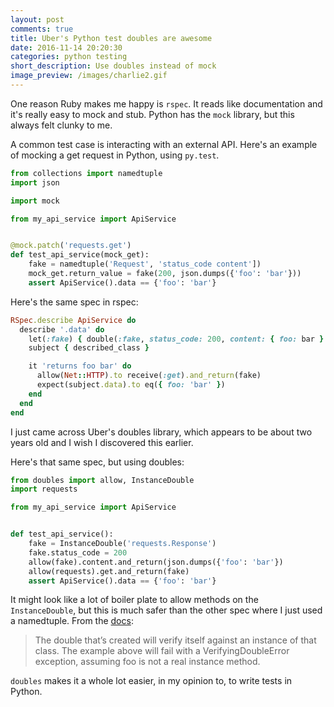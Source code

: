 ```yaml
---
layout: post
comments: true
title: Uber's Python test doubles are awesome
date: 2016-11-14 20:20:30
categories: python testing
short_description: Use doubles instead of mock
image_preview: /images/charlie2.gif
---
```


One reason Ruby makes me happy is `rspec`. It reads like documentation and it's really easy to mock and stub.
Python has the `mock` library, but this always felt clunky to me.

A common test case is interacting with an external API.
Here's an example of mocking a get request in Python, using `py.test`.

```python
from collections import namedtuple
import json

import mock

from my_api_service import ApiService


@mock.patch('requests.get')
def test_api_service(mock_get):
    fake = namedtuple('Request', 'status_code content'])
    mock_get.return_value = fake(200, json.dumps({'foo': 'bar'}))
    assert ApiService().data == {'foo': 'bar'}
```

Here's the same spec in rspec:

```ruby
RSpec.describe ApiService do
  describe '.data' do
    let(:fake) { double(:fake, status_code: 200, content: { foo: bar }.to_json }
    subject { described_class }

    it 'returns foo bar' do
      allow(Net::HTTP).to receive(:get).and_return(fake)
      expect(subject.data).to eq({ foo: 'bar' })
    end
  end
end
```

I just came across Uber's doubles library, which appears to be about two years old and I wish I discovered this
earlier.

Here's that same spec, but using doubles:

```python
from doubles import allow, InstanceDouble
import requests

from my_api_service import ApiService


def test_api_service():
    fake = InstanceDouble('requests.Response')
    fake.status_code = 200
    allow(fake).content.and_return(json.dumps({'foo': 'bar'})
    allow(requests).get.and_return(fake)
    assert ApiService().data == {'foo': 'bar'}

```
It might look like a lot of boiler plate to allow methods on the `InstanceDouble`, but this is much safer
than the other spec where I just used a namedtuple. From the [docs](http://doubles.readthedocs.io/en/latest/usage.html#pure-doubles):

> The double that’s created will verify itself against an instance of that class.
> The example above will fail with a VerifyingDoubleError exception, assuming foo is not a real instance method.

`doubles` makes it a whole lot easier, in my opinion to, to write tests in Python.
